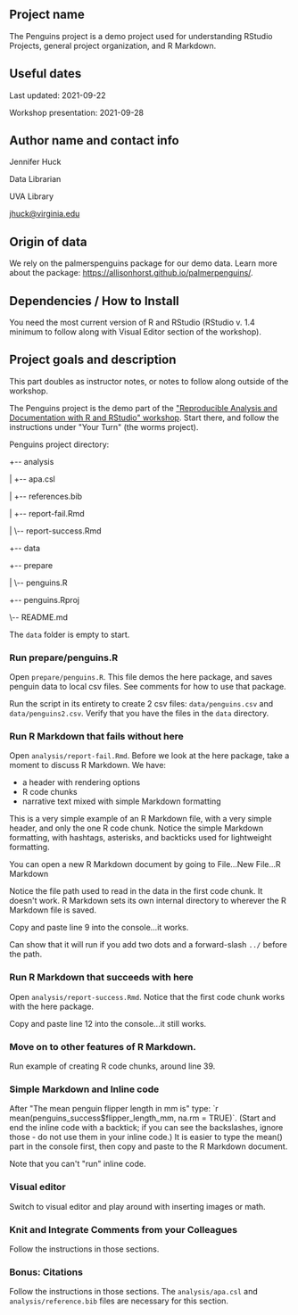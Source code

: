 ## Project name

The Penguins project is a demo project used for understanding RStudio Projects, general project organization, and R Markdown. 

## Useful dates 

Last updated: 2021-09-22

Workshop presentation: 2021-09-28

## Author name and contact info

Jennifer Huck

Data Librarian

UVA Library

jhuck@virginia.edu

## Origin of data

We rely on the palmerspenguins package for our demo data. Learn more about the package: https://allisonhorst.github.io/palmerpenguins/. 

## Dependencies / How to Install

You need the most current version of R and RStudio (RStudio v. 1.4 minimum to follow along with Visual Editor section of the workshop).

## Project goals and description 

This part doubles as instructor notes, or notes to follow along outside of the workshop. 

The Penguins project is the demo part of the ["Reproducible Analysis and Documentation with R and RStudio" workshop](https://jennhuck.github.io/workshops/repro_analysis_R_RStudio.html).  Start there, and follow the instructions under "Your Turn" (the worms project).

Penguins project directory:

+-- analysis

|   +-- apa.csl

|   +-- references.bib

|   +-- report-fail.Rmd

|   \\-- report-success.Rmd

+-- data

+-- prepare

|   \\-- penguins.R

+-- penguins.Rproj

\\-- README.md


The `data` folder is empty to start.  

### Run prepare/penguins.R

Open `prepare/penguins.R`.  This file demos the here package, and saves penguin data to local csv files.  See comments for how to use that package.   

Run the script in its entirety to create 2 csv files: `data/penguins.csv` and `data/penguins2.csv`.  Verify that you have the files in the `data` directory. 

### Run R Markdown that fails without here

Open `analysis/report-fail.Rmd`.  Before we look at the here package, take a moment to discuss R Markdown.  We have:

- a header with rendering options
- R code chunks
- narrative text mixed with simple Markdown formatting

This is a very simple example of an R Markdown file, with a very simple header, and only the one R code chunk.  Notice the simple Markdown formatting, with hashtags, asterisks, and backticks used for lightweight formatting. 

You can open a new R Markdown document by going to File...New File...R Markdown

Notice the file path used to read in the data in the first code chunk.  It doesn't work.  R Markdown sets its own internal directory to wherever the R Markdown file is saved. 

Copy and paste line 9 into the console...it works.

Can show that it will run if you add two dots and a forward-slash `../` before the path.

### Run R Markdown that succeeds with here

Open `analysis/report-success.Rmd`.  Notice that the first code chunk works with the here package.  

Copy and paste line 12 into the console...it still works. 

### Move on to other features of R Markdown. 

Run example of creating R code chunks, around line 39.

### Simple Markdown and Inline code 

After "The mean penguin flipper length in mm is" type: \`r mean(penguins_success$flipper_length_mm, na.rm = TRUE)\`.  (Start and end the inline code with a backtick; if you can see the backslashes, ignore those - do not use them in your inline code.)  It is easier to type the mean() part in the console first, then copy and paste to the R Markdown document. 

Note that you can't "run" inline code.

### Visual editor

Switch to visual editor and play around with inserting images or math. 

### Knit and Integrate Comments from your Colleagues

Follow the instructions in those sections. 

### Bonus: Citations

Follow the instructions in those sections.  The `analysis/apa.csl` and `analysis/reference.bib` files are necessary for this section. 